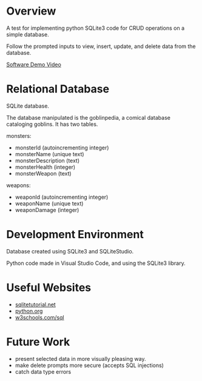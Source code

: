 # Overview

A test for implementing python SQLite3 code for CRUD operations on a simple database.

Follow the prompted inputs to view, insert, update, and delete data from the database.

[Software Demo Video](https://youtu.be/wP0EWSAC-iM)

# Relational Database

SQLite database.

The database manipulated is the goblinpedia, a comical database cataloging goblins.
It has two tables.

monsters:

- monsterId (autoincrementing integer)
- monsterName (unique text)
- monsterDescription (text)
- monsterHealth (integer)
- monsterWeapon (text)

weapons:

- weaponId (autoincrementing integer)
- weaponName (unique text)
- weaponDamage (integer)

# Development Environment

Database created using SQLite3 and SQLiteStudio.

Python code made in Visual Studio Code, and using the SQLite3 library.

# Useful Websites

- [sqlitetutorial.net](https://www.sqlitetutorial.net/)
- [python.org](https://docs.python.org/3.8/library/sqlite3.html)
- [w3schools.com/sql](https://www.w3schools.com/sql/default.asp)

# Future Work

- present selected data in more visually pleasing way.
- make delete prompts more secure (accepts SQL injections)
- catch data type errors
